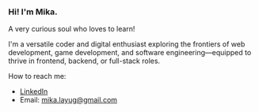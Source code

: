 ### Hi! I'm Mika.

A very curious soul who loves to learn!

I'm a versatile coder and digital enthusiast exploring the frontiers of web development, game development, and software engineering—equipped to thrive in frontend, backend, or full-stack roles.

How to reach me: 
- [LinkedIn](https://www.linkedin.com/in/mikaellalayug/)
- Email: mika.layug@gmail.com

